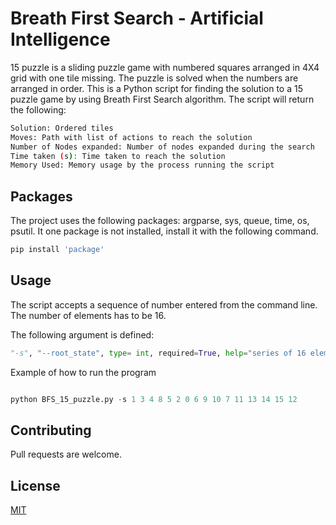 # Breath First Search - Artificial Intelligence
15 puzzle is a sliding puzzle game with numbered squares arranged in 4X4 grid with one tile missing. The puzzle is solved when the numbers are arranged in order. This is a Python script for finding the solution to a 15 puzzle game by using Breath First Search algorithm. The script will return the following:

```bash
Solution: Ordered tiles
Moves: Path with list of actions to reach the solution
Number of Nodes expanded: Number of nodes expanded during the search
Time taken (s): Time taken to reach the solution
Memory Used: Memory usage by the process running the script
```

## Packages
The project uses the following packages: argparse, sys, queue, time, os, psutil. It one package is not installed, install it with the following command.

```bash
pip install 'package'
```

## Usage

The script accepts a sequence of number entered from the command line. The number of elements has to be 16.

The following argument is defined: 

```python
"-s", "--root_state", type= int, required=True, help="series of 16 elements (integers). 0 is the blank space")
```

Example of how to run the program

```python

python BFS_15_puzzle.py -s 1 3 4 8 5 2 0 6 9 10 7 11 13 14 15 12

```

## Contributing
Pull requests are welcome.

## License
[MIT](https://choosealicense.com/licenses/mit/)